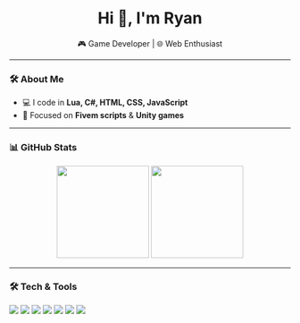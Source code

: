 <h1 align="center">Hi 👋, I'm Ryan</h1>
<p align="center">
  🎮 Game Developer | 🌐 Web Enthusiast
</p>

---

### 🛠️ About Me
- 💻 I code in **Lua, C#, HTML, CSS, JavaScript**  
- 🎯 Focused on **Fivem scripts** & **Unity games**  

---

### 📊 GitHub Stats
<p align="center">
  <img src="https://github-readme-stats.vercel.app/api?username=RyanDev2&show_icons=true&theme=tokyonight&hide_border=true" height="165px"/>
  <img src="https://github-readme-stats.vercel.app/api/top-langs/?username=RyanDev2&layout=compact&theme=tokyonight&hide_border=true" height="165px"/>
</p>

---

### 🛠️ Tech & Tools
<p>
  <img src="https://img.shields.io/badge/Lua-2C2D72?logo=lua&logoColor=white&style=for-the-badge"/>
  <img src="https://img.shields.io/badge/C%23-239120?logo=c-sharp&logoColor=white&style=for-the-badge"/>
  <img src="https://img.shields.io/badge/HTML5-E34F26?logo=html5&logoColor=white&style=for-the-badge"/>
  <img src="https://img.shields.io/badge/CSS3-1572B6?logo=css3&logoColor=white&style=for-the-badge"/>
  <img src="https://img.shields.io/badge/JavaScript-F7DF1E?logo=javascript&logoColor=black&style=for-the-badge"/>
  <img src="https://img.shields.io/badge/Unity-100000?logo=unity&logoColor=white&style=for-the-badge"/>
  <img src="https://img.shields.io/badge/Fivem-47546F?logo=rockstargames&logoColor=white&style=for-the-badge"/>
</p>
